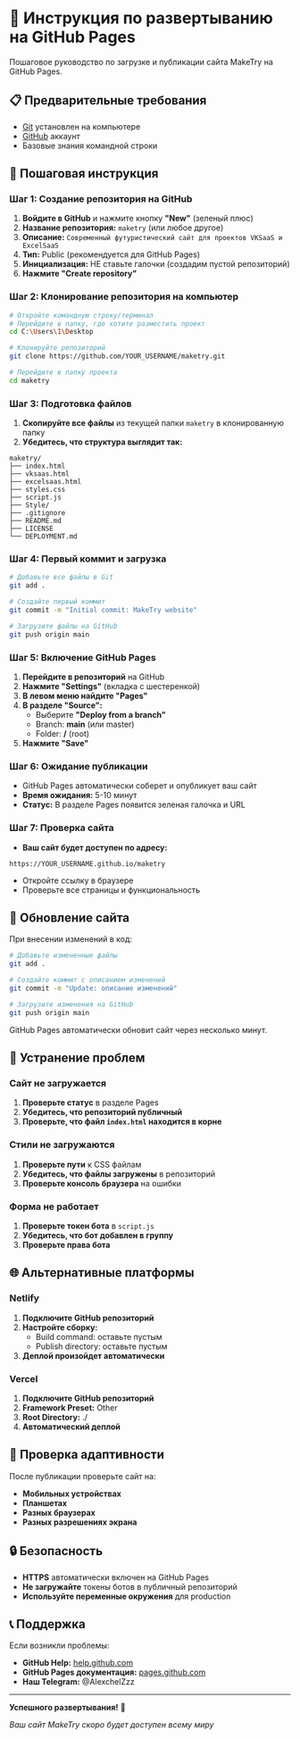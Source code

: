 # 🚀 Инструкция по развертыванию на GitHub Pages

Пошаговое руководство по загрузке и публикации сайта MakeTry на GitHub Pages.

## 📋 Предварительные требования

- [Git](https://git-scm.com/) установлен на компьютере
- [GitHub](https://github.com/) аккаунт
- Базовые знания командной строки

## 🔧 Пошаговая инструкция

### Шаг 1: Создание репозитория на GitHub

1. **Войдите в GitHub** и нажмите кнопку **"New"** (зеленый плюс)
2. **Название репозитория:** `maketry` (или любое другое)
3. **Описание:** `Современный футуристический сайт для проектов VKSaaS и ExcelSaaS`
4. **Тип:** Public (рекомендуется для GitHub Pages)
5. **Инициализация:** НЕ ставьте галочки (создадим пустой репозиторий)
6. **Нажмите "Create repository"**

### Шаг 2: Клонирование репозитория на компьютер

```bash
# Откройте командную строку/терминал
# Перейдите в папку, где хотите разместить проект
cd C:\Users\1\Desktop

# Клонируйте репозиторий
git clone https://github.com/YOUR_USERNAME/maketry.git

# Перейдите в папку проекта
cd maketry
```

### Шаг 3: Подготовка файлов

1. **Скопируйте все файлы** из текущей папки `maketry` в клонированную папку
2. **Убедитесь, что структура выглядит так:**
```
maketry/
├── index.html
├── vksaas.html
├── excelsaas.html
├── styles.css
├── script.js
├── Style/
├── .gitignore
├── README.md
├── LICENSE
└── DEPLOYMENT.md
```

### Шаг 4: Первый коммит и загрузка

```bash
# Добавьте все файлы в Git
git add .

# Создайте первый коммит
git commit -m "Initial commit: MakeTry website"

# Загрузите файлы на GitHub
git push origin main
```

### Шаг 5: Включение GitHub Pages

1. **Перейдите в репозиторий** на GitHub
2. **Нажмите "Settings"** (вкладка с шестеренкой)
3. **В левом меню найдите "Pages"**
4. **В разделе "Source":**
   - Выберите **"Deploy from a branch"**
   - Branch: **main** (или master)
   - Folder: **/** (root)
5. **Нажмите "Save"**

### Шаг 6: Ожидание публикации

- GitHub Pages автоматически соберет и опубликует ваш сайт
- **Время ожидания:** 5-10 минут
- **Статус:** В разделе Pages появится зеленая галочка и URL

### Шаг 7: Проверка сайта

- **Ваш сайт будет доступен по адресу:**
```
https://YOUR_USERNAME.github.io/maketry
```
- Откройте ссылку в браузере
- Проверьте все страницы и функциональность

## 🔄 Обновление сайта

При внесении изменений в код:

```bash
# Добавьте измененные файлы
git add .

# Создайте коммит с описанием изменений
git commit -m "Update: описание изменений"

# Загрузите изменения на GitHub
git push origin main
```

GitHub Pages автоматически обновит сайт через несколько минут.

## 🐛 Устранение проблем

### Сайт не загружается

1. **Проверьте статус** в разделе Pages
2. **Убедитесь, что репозиторий публичный**
3. **Проверьте, что файл `index.html` находится в корне**

### Стили не загружаются

1. **Проверьте пути** к CSS файлам
2. **Убедитесь, что файлы загружены** в репозиторий
3. **Проверьте консоль браузера** на ошибки

### Форма не работает

1. **Проверьте токен бота** в `script.js`
2. **Убедитесь, что бот добавлен в группу**
3. **Проверьте права бота**

## 🌐 Альтернативные платформы

### Netlify

1. **Подключите GitHub репозиторий**
2. **Настройте сборку:**
   - Build command: оставьте пустым
   - Publish directory: оставьте пустым
3. **Деплой произойдет автоматически**

### Vercel

1. **Подключите GitHub репозиторий**
2. **Framework Preset:** Other
3. **Root Directory:** ./
4. **Автоматический деплой**

## 📱 Проверка адаптивности

После публикации проверьте сайт на:
- **Мобильных устройствах**
- **Планшетах**
- **Разных браузерах**
- **Разных разрешениях экрана**

## 🔒 Безопасность

- **HTTPS** автоматически включен на GitHub Pages
- **Не загружайте** токены ботов в публичный репозиторий
- **Используйте переменные окружения** для production

## 📞 Поддержка

Если возникли проблемы:
- **GitHub Help:** [help.github.com](https://help.github.com/)
- **GitHub Pages документация:** [pages.github.com](https://pages.github.com/)
- **Наш Telegram:** @AlexchelZzz

---

**Успешного развертывания!** 🚀

*Ваш сайт MakeTry скоро будет доступен всему миру*
